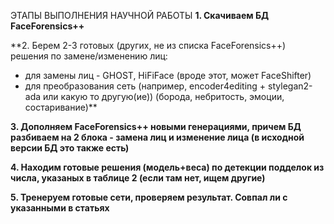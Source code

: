 ЭТАПЫ ВЫПОЛНЕНИЯ НАУЧНОЙ РАБОТЫ
**1. Скачиваем БД FaceForensics++**


**2. Берем 2-3 готовых (других, не из списка FaceForensics++) решения по замене/изменению лиц:
   - для замены лиц - GHOST, HiFiFace (вроде этот, может FaceShifter)
   - для преобразования сеть (например, encoder4editing + stylegan2-ada или какую то другую(ие))
     (борода, небритость, эмоции, состаривание)**
     
**3. Дополняем FaceForensics++ новыми генерациями, причем БД разбиваем на 2 блока - замена 
   лиц и изменение лица (в исходной версии БД это также есть)**
   
**4. Находим готовые решения (модель+веса) по детекции подделок из числа, указаных в таблице 2 
   (если там нет, ищем другие)**
   
**5. Тренеруем готовые сети, проверяем результат. Совпал ли с указанными в статьях**
